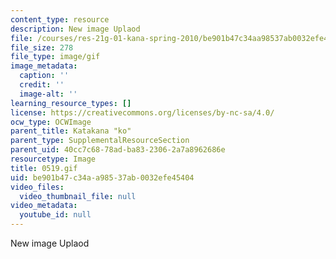 ```yaml
---
content_type: resource
description: New image Uplaod
file: /courses/res-21g-01-kana-spring-2010/be901b47c34aa98537ab0032efe45404_0519.gif
file_size: 278
file_type: image/gif
image_metadata:
  caption: ''
  credit: ''
  image-alt: ''
learning_resource_types: []
license: https://creativecommons.org/licenses/by-nc-sa/4.0/
ocw_type: OCWImage
parent_title: Katakana "ko"
parent_type: SupplementalResourceSection
parent_uid: 40cc7c68-78ad-ba83-2306-2a7a8962686e
resourcetype: Image
title: 0519.gif
uid: be901b47-c34a-a985-37ab-0032efe45404
video_files:
  video_thumbnail_file: null
video_metadata:
  youtube_id: null
---
```

New image Uplaod